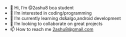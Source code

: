 - 👋 Hi, I’m @2ashu8 bca student
- 👀 I’m interested in coding/programming
- 🌱 I’m currently learning ds&algo,android development
- 💞️ I’m looking to collaborate on great projects
- 📫 How to reach me 2ashu8@gmail.com

<!---
2ashu8/2ashu8 is a ✨ special ✨ repository because its `README.md` (this file) appears on your GitHub profile.
You can click the Preview link to take a look at your changes.
--->
